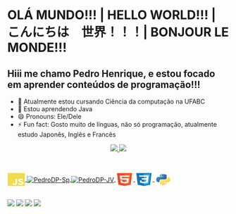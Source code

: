 <h1> OLÁ MUNDO!!! | HELLO WORLD!!! | こんにちは　世界！！！| BONJOUR LE MONDE!!!
  
<h2>Hiii me chamo Pedro Henrique, e estou focado em aprender conteúdos de programação!!!</h2>

- 🔭 Atualmente estou cursando Ciência da computação na UFABC
- 🌱 Estou aprendendo Java
- 😄 Pronouns: Ele/Dele
- ⚡ Fun fact: Gosto muito de línguas, não só programação, atualmente estudo Japonês, Inglês e Francês

<div align="center">
  <a href="https://github.com/PedroHenriquedp">
  <img height="180em" src="https://github-readme-stats.vercel.app/api?username=PedroHenriquedp&show_icons=true&theme=tokyonight&include_all_commits=true&count_private=true"/>
  <img height="180em" src="https://github-readme-stats.vercel.app/api/top-langs/?username=PedroHenriquedp&layout=compact&langs_count=7&theme=tokyonight"/>
</div>

  ##
  
<div style="display: inline_block"><br>
  <img align="center" alt="PedroDP-Js" height="30" width="40" src="https://raw.githubusercontent.com/devicons/devicon/master/icons/javascript/javascript-plain.svg">
  <img align="center" alt="PedroDP-Sp" height="40" width="40" src="https://cdn.jsdelivr.net/gh/devicons/devicon/icons/spring/spring-original-wordmark.svg">
  <img align="center" alt="PedroDP-JV" height="40" width="40" src="https://cdn.jsdelivr.net/gh/devicons/devicon/icons/java/java-original-wordmark.svg"/>
  <img align="center" alt="PedroDP-HTML" height="30" width="40" src="https://raw.githubusercontent.com/devicons/devicon/master/icons/html5/html5-original.svg">
  <img align="center" alt="PedroDP-CSS" height="30" width="40" src="https://raw.githubusercontent.com/devicons/devicon/master/icons/css3/css3-original.svg">
  <img align="center" alt="PedroDP-Python" height="30" width="40" src="https://raw.githubusercontent.com/devicons/devicon/master/icons/python/python-original.svg">
</div>
  
  ##
  
  <div>
  <a href="https://www.instagram.com/hanzo.kaguya/" target="_blank"><img src="https://img.shields.io/badge/-Instagram-%23E4405F?style=for-the-badge&logo=instagram&logoColor=white" target="_blank"></a>
  <a href = "mailto:contato.pedrohenriquedp@gmail.com"><img src="https://img.shields.io/badge/-Gmail-%23333?style=for-the-badge&logo=gmail&logoColor=white" target="_blank"></a>
  <a href="https://www.linkedin.com/in/pedro-henrique-dp/" target="_blank"><img src="https://img.shields.io/badge/-LinkedIn-%230077B5?style=for-the-badge&logo=linkedin&logoColor=white" target="_blank"></a> 
      <a href="https://api.whatsapp.com/send?phone=5511968500707&text=Me chame a qualquer momento, responderei o mais rápido possível :D" target="_blank"><img src="https://img.shields.io/badge/WhatsApp-25D366?style=for-the-badge&logo=whatsapp&logoColor=white" target="_blank"></a> 
  </div>
